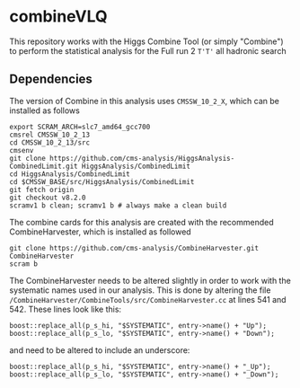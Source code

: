 # combineVLQ
This repository works with the Higgs Combine Tool (or simply "Combine") to perform
the statistical analysis for the Full run 2 `T'T'` all hadronic search

## Dependencies

The version of Combine in this analysis uses `CMSSW_10_2_X`, which can be installed as follows

```
export SCRAM_ARCH=slc7_amd64_gcc700
cmsrel CMSSW_10_2_13
cd CMSSW_10_2_13/src
cmsenv
git clone https://github.com/cms-analysis/HiggsAnalysis-CombinedLimit.git HiggsAnalysis/CombinedLimit
cd HiggsAnalysis/CombinedLimit
cd $CMSSW_BASE/src/HiggsAnalysis/CombinedLimit
git fetch origin
git checkout v8.2.0
scramv1 b clean; scramv1 b # always make a clean build
```

The combine cards for this analysis are created with the recommended CombineHarvester, which is installed as followed

```
git clone https://github.com/cms-analysis/CombineHarvester.git CombineHarvester
scram b
```

The CombineHarvester needs to be altered slightly in order to work with the systematic names used in our analysis.
This is done by altering the file `/CombineHarvester/CombineTools/src/CombineHarvester.cc` at lines 541 and 542. 
These lines look like this:

```
boost::replace_all(p_s_hi, "$SYSTEMATIC", entry->name() + "Up");  
boost::replace_all(p_s_lo, "$SYSTEMATIC", entry->name() + "Down"); 
```

and need to be altered to include an underscore:

```
boost::replace_all(p_s_hi, "$SYSTEMATIC", entry->name() + "_Up");  
boost::replace_all(p_s_lo, "$SYSTEMATIC", entry->name() + "_Down"); 
```




